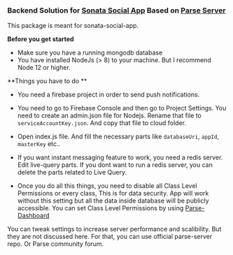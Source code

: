 ### Backend Solution for [Sonata Social App](https://github.com/uzaysan/sonata-sociala-app "Sonata App") Based on [Parse Server](https://github.com/parse-community/parse-server "Parse Server")

This package is meant for sonata-social-app.

 **Before you get started**
- Make sure you have a running mongodb database
- You have installed NodeJs (> 8) to your machine. But I recommend Node 12 or higher.


 **Things you have to do **


- You need a firebase project in order to send push notifications.

- You need to go to Firebase Console and then go to Project Settings. You need to create an admin.json file for Nodejs. Rename that file to `serviceAccountKey.json`. And copy that file to cloud folder.

- Open index.js file. And fill the necessary parts like `databaseUri`, `appId`, `masterKey` etc..

- If you want instant messaging feature to work, you need a redis server. Edit live-query parts. If you dont want to run a redis server, you can delete the parts related to Live Query.

- Once you do all this things, you need to disable all Class Level Permissions or every class, This is for data security. App will work without this setting but all the data inside database will be publicly accessible. You can set Class Level Permissions by using [Parse-Dashboard](https://github.com/parse-community/parse-dashboard "Parse-Dashboard")

You can tweak settings to increase server performance and scalibility. But they are not discussed here. For that, you can use official parse-server repo. Or Parse community forum.
